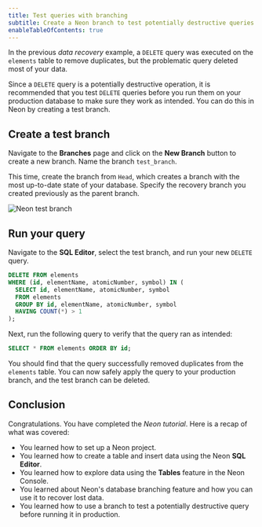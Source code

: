 ```yaml
---
title: Test queries with branching
subtitle: Create a Neon branch to test potentially destructive queries
enableTableOfContents: true
---
```


In the previous _data recovery_ example, a `DELETE` query was executed on the `elements` table to remove duplicates, but the problematic query deleted most of your data.

Since a `DELETE` query is a potentially destructive operation, it is recommended that you test `DELETE` queries before you run them on your production database to make sure they work as intended. You can do this in Neon by creating a test branch.

## Create a test branch

Navigate to the **Branches** page and click on the **New Branch** button to create a new branch. Name the branch `test_branch`.

This time, create the branch from `Head`, which creates a branch with the most up-to-date state of your database. Specify the recovery branch you created previously as the parent branch.

![Neon test branch](/docs/tutorial/create_test_branch.png)

## Run your query

Navigate to the **SQL Editor**, select the test branch, and run your new `DELETE` query.

```sql
DELETE FROM elements
WHERE (id, elementName, atomicNumber, symbol) IN (
  SELECT id, elementName, atomicNumber, symbol
  FROM elements
  GROUP BY id, elementName, atomicNumber, symbol
  HAVING COUNT(*) > 1
);
```

Next, run the following query to verify that the query ran as intended:

```sql
SELECT * FROM elements ORDER BY id;
```

You should find that the query successfully removed duplicates from the `elements` table. You can now safely apply the query to your production branch, and the test branch can be deleted.

## Conclusion

Congratulations. You have completed the _Neon tutorial_. Here is a recap of what was covered:

- You learned how to set up a Neon project.
- You learned how to create a table and insert data using the Neon **SQL Editor**.
- You learned how to explore data using the **Tables** feature in the Neon Console.
- You learned about Neon's database branching feature and how you can use it to recover lost data.
- You learned how to use a branch to test a potentially destructive query before running it in production.
